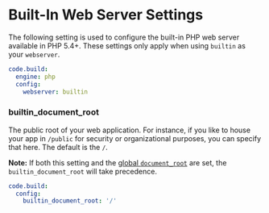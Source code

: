 # Built-In Web Server Settings

The following setting is used to configure the built-in PHP web server available in PHP 5.4+. These settings only apply when using `builtin` as your `webserver`.

```yaml
code.build:
  engine: php
  config:
    webserver: builtin
```

### builtin\_document\_root
The public root of your web application. For instance, if you like to house your app in `/public` for security or organizational purposes, you can specify that here. The default is the `/`.

**Note:** If both this setting and the [global `document_root`](/php/config/webserver/webserver-settings/#document_root) are set, the `builtin_document_root` will take precedence.

```yaml
code.build:
  config:
    builtin_document_root: '/'
```
